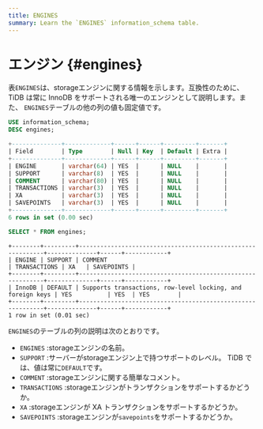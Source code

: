 ```yaml
---
title: ENGINES
summary: Learn the `ENGINES` information_schema table.
---
```


# エンジン {#engines}

表`ENGINES`は、storageエンジンに関する情報を示します。互換性のために、TiDB は常に InnoDB をサポートされる唯一のエンジンとして説明します。また、 `ENGINES`テーブルの他の列の値も固定値です。

```sql
USE information_schema;
DESC engines;
```

```sql
+--------------+-------------+------+------+---------+-------+
| Field        | Type        | Null | Key  | Default | Extra |
+--------------+-------------+------+------+---------+-------+
| ENGINE       | varchar(64) | YES  |      | NULL    |       |
| SUPPORT      | varchar(8)  | YES  |      | NULL    |       |
| COMMENT      | varchar(80) | YES  |      | NULL    |       |
| TRANSACTIONS | varchar(3)  | YES  |      | NULL    |       |
| XA           | varchar(3)  | YES  |      | NULL    |       |
| SAVEPOINTS   | varchar(3)  | YES  |      | NULL    |       |
+--------------+-------------+------+------+---------+-------+
6 rows in set (0.00 sec)
```

```sql
SELECT * FROM engines;
```

    +--------+---------+------------------------------------------------------------+--------------+------+------------+
    | ENGINE | SUPPORT | COMMENT                                                    | TRANSACTIONS | XA   | SAVEPOINTS |
    +--------+---------+------------------------------------------------------------+--------------+------+------------+
    | InnoDB | DEFAULT | Supports transactions, row-level locking, and foreign keys | YES          | YES  | YES        |
    +--------+---------+------------------------------------------------------------+--------------+------+------------+
    1 row in set (0.01 sec)

`ENGINES`のテーブルの列の説明は次のとおりです。

-   `ENGINES` :storageエンジンの名前。
-   `SUPPORT` :サーバーがstorageエンジン上で持つサポートのレベル。 TiDB では、値は常に`DEFAULT`です。
-   `COMMENT` :storageエンジンに関する簡単なコメント。
-   `TRANSACTIONS` :storageエンジンがトランザクションをサポートするかどうか。
-   `XA` :storageエンジンが XA トランザクションをサポートするかどうか。
-   `SAVEPOINTS` :storageエンジンが`savepoints`をサポートするかどうか。
